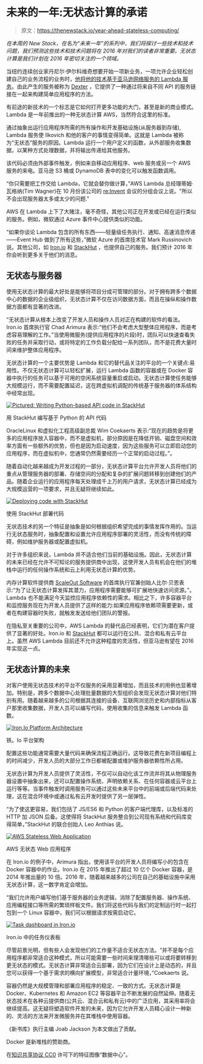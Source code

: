 # 未来的一年:无状态计算的承诺

> 原文：<https://thenewstack.io/year-ahead-stateless-computing/>

*在本周的 New Stack，在名为“未来一年”的系列中，我们将探讨一些技术和技术问题，我们预测这些技术和技术问题将在 2016 年对我们的读者非常重要。无状态计算是我们计划在 2016 年密切关注的一个领域。*

当纽约连续创业家丹尼尔·伊尔科维奇想要开始一项新业务，一项允许企业轻松创建自己的业务流程的业务时，[他将他的技术基于亚马逊网络服务的 Lambda 服务](http://www.cmswire.com/information-management/let-dexter-do-the-dirty-work/)。由此产生的服务被称为 [Dexter](https://rundexter.com/) ，它提供了一种通过将来自不同 API 的服务链接在一起来构建简单应用程序的方法。

有前途的新技术的一个标志是它如何打开更多功能的大门，甚至是新的商业模式。Lambda 是一年前推出的一种无状态计算 AWS，当然符合这里的标准。

通过抽象出运行应用程序所需的所有操作和开发基础设施(从服务器到存储), Lambda 服务使 Ilkovich 和他的客户的事情变得简单。这就是 Lambda 被称为“无状态”服务的原因。Lambda 运行一个用户定义的函数，从外部服务收集数据，以某种方式处理数据，并将输出传递给其他服务。

该代码必须由外部事件触发，例如来自移动应用程序、web 服务或另一个 AWS 服务的来电。亚马逊 S3 桶或 DynamoDB 表中的变化可以触发函数调用。

“你只需要把工作交给 Lambda，它就会替你做计算，”AWS Lambda 总经理蒂姆·瓦格纳(Tim Wagner)在 10 月份该公司的 [re:Invent](https://reinvent.awsevents.com/) 会议的分组会议上说。"所以不会出现服务器太多或太少的问题."

AWS 在 Lambda 上下了大赌注，毫不奇怪，其他公司正在开发或已经在运行类似的服务。例如，微软通过 Azure 事件中心提供类似的功能。

“如果你谈论 Lambda 包含的所有东西——轻量级任务执行、通知、高速消息传递——Event Hub 做到了所有这些，”微软 Azure 的首席技术官 Mark Russinovich 说。其他公司，如 [Iron.io](https://www.iron.io/) 和 [StackHut](https://stackhut.com/#/) ，也提供自己的服务。我们预计 2016 年你会听到更多关于他们的消息。

## 无状态与服务器

使用无状态计算的最大好处是能够将项目分成可管理的部分。对于拥有跨多个数据中心的数据的企业级组织，无状态计算不仅在访问数据方面，而且在操纵和操作数据方面都有显著的改进。

“无状态计算从根本上改变了开发人员和操作人员对正在构建的软件的看法。Iron.io 首席执行官 Chad Arimura 表示:“他们不会考虑大型整体应用程序，而是考虑容易理解的工作。”当使用微服务(提供应用程序的片段)时，团队可以快速查看失败的任务并采取行动，或将特定的工作负载分配给一系列团队，而不是花费大量时间来维护整体应用程序。

无状态计算的一个主要优势是 Lambda 和它的替代品关注的平台的一个关键点:易用性。不仅无状态计算可以轻松扩展，运行 Lambda 函数的容器或在 Docker 容器中执行的任务可以基于可用的空闲系统容量重启或启动。无状态计算使任务能够大规模运行，而不需要配置延迟，这在跨虚拟机调配的传统基于服务器的体系结构中经常出现。

[![Pictured: Writing Python-based API code in StackHut](img/96861dd9fdaabb2f6c2cd203dc73e210.png)](https://thenewstack.io/wp-content/uploads/2015/12/maxresdefault-1.jpg)

用 StackHut 编写基于 Python 的 API 代码

OracleLinux 和虚拟化工程高级副总裁 Wim Coekaerts 表示:“现在的趋势是将更多的应用程序放入容器中，而不是虚拟机，部分原因是在降低开销、磁盘空间和效率方面有一些额外的优势，但也是因为启动速度，因为这些服务可以立即启动您的应用程序，而在虚拟机中，您通常仍然需要经历一个正常的启动过程。”。

随着自动化越来越成为开发过程的一部分，无状态计算平台允许开发人员将他们的重点从管理服务器的部署、存储空间的分配和复杂的扩展问题转移到创建他们的产品。随着企业运行的应用程序每天处理成千上万的用户请求，无状态计算已经成为大规模运营的一项要求，并且无疑将继续如此。

[![Deploying code with StackHut](img/91bd3a6d0dcd385cde9d7133ad1d22a1.png)](https://thenewstack.io/wp-content/uploads/2015/12/Screen-Shot-2015-07-15-at-12-18-21.png)

使用 StackHut 部署代码

无状态技术的另一个特征是抽象是如何根据组织希望完成的事情发挥作用的。当运行无状态服务时，抽象配置和设置允许应用程序部署的灵活性，而没有传统的障碍，例如维护服务器或配置虚拟机。

对于许多组织来说，Lambda 并不适合他们当前的基础设施。因此，无状态计算的未来已经在允许不可知论的服务提供商中出现，这使开发人员有机会在他们的堆栈中运行的任何操作系统和云上利用无状态计算的优势。

内存计算软件提供商 [ScaleOut Software](http://www.scaleoutsoftware.com/) 的首席执行官兼创始人比尔·贝恩表示:“为了让无状态计算发挥其潜力，应用程序需要能够可扩展地快速访问资源。”。Lambda 也不能满足今天监控应用程序依赖性的需求。相比之下，许多容器平台和监控服务现在为开发人员提供了这样的能力:如果应用程序依赖项需要更新，或者在构建容器时失败，就触发发送给他们团队的警报。

在隐私至关重要的公司中，AWS Lambda 的替代品已经表明，它们为潜在客户提供了显著的好处。Iron.io 和 [StackHut](https://stackhut.com/) 都可以运行在公共、混合和私有云平台上。虽然 AWS Lambda 目前还不允许这种程度的灵活性，但亚马逊有望在 2016 年实现这一点。

## 无状态计算的未来

对客户使用无状态技术的平台不仅服务的采用显著增加，而且技术的用例也显著增加。特别是，跨多个数据中心处理批量数据的大型组织会发现无状态计算对他们特别有用。随着越来越多的公司根据其连接的设备、互联网浏览历史和内部指标从客户那里收集数据，开发人员可以编写代码，使用收集的信息来触发 Lambda 函数。

[![Iron.Io Platform Architecture](img/fd2a48ea9ef83a33dd5ec86ffb1f121f.png)](https://thenewstack.io/wp-content/uploads/2015/12/iron-io-architecture-diagram.png)

铁。Io 平台架构

配置这些功能通常需要大量代码来确保流程正确运行。这导致花费在新项目编程上的时间减少，开发人员的大部分工作日都被配置或维护服务器依赖性所占用。

无状态计算为开发人员提供了灵活性，不仅可以自动化该工作流并将其从物理服务器设置中抽象出来，还可以配置操作系统、声明依赖关系、在任何容器或云平台上运行等等。当事件触发时调用服务可以通过这些未来平台中的前端或后端代码来处理，这在混合环境中或通过私有云开发时提供了另一层弹性。

“为了使这更容易，我们包括了 JS/ES6 和 Python 的客户端代理库，以及标准的 HTTP 加 JSON 后备。这使得将 StackHut 服务整合到公司现有系统和代码库变得简单，”StackHut 的联合创始人 Leo Anthias 说。

[![AWS Stateless Web Application](img/41026bd60e78272898780261537a0d96.png)](https://thenewstack.io/wp-content/uploads/2015/12/aws-october-webinar-series-using-spot-instances-to-save-up-to-90-off-your-ec2-bill-29-638.jpg)

AWS 无状态 Web 应用程序

在 Iron.io 的例子中，Arimura 指出，使用该平台的开发人员将编写小的包含在 Docker 容器中的作业。Iron.io 在 2015 年推出了超过 10 亿个 Docker 容器，是 2014 年推出量的 10 倍。2016 年，随着越来越多的公司在自己的基础设施中采用无状态计算，这一数字肯定会增加。

“我们允许用户编写他们基于服务器的业务逻辑，消除了配置服务器、操作系统、应用编程接口等所需的繁琐样板文件。我们将这些代码与我们的定制运行时一起打包到一个 Linux 容器中，我们可以根据请求按需启动它。

[![Task dashboard in Iron.io](img/f9cd8384ba1d4cbdc2c0e00d615b1c53.png)](https://thenewstack.io/wp-content/uploads/2015/12/worker-tasks.jpg)

Iron.io 中的任务仪表板

尽管前景光明，但有些人会发现他们的工作量不适合无状态方法。“并不是每个应用程序都非常适合这种模式，所以可能需要一些时间来理清哪些可以或将要转移到更无状态的模式。无状态计算非常适合云部署，因为它们在设计上是动态的，并且您可以获得一个基于需求的横向扩展模型，非常适合计量环境，”Coekaerts 说。

容器仍然是大规模管理和部署应用程序的稳定、一致的方式。无状态计算是 Docker、Kubernetes 和 Amazon EC2 等容器平台不断发展的自然延伸。随着无状态技术在各种云提供商(公共云、混合云和私有云)中的广泛应用，其采用率将会继续提高。这无疑将塑造软件开发的未来，因为它允许开发人员精心设计一种新的、灵活的方法来开发微服务并在其堆栈中使用容器。

《新书库》执行主编 Joab Jackson 为本文做出了贡献。

Docker 是新堆栈的赞助商。

在[知识共享协议 CC0](http://creativecommons.org/publicdomain/zero/1.0/deed.en) 许可下的特征图像“数据中心”。

<svg xmlns:xlink="http://www.w3.org/1999/xlink" viewBox="0 0 68 31" version="1.1"><title>Group</title> <desc>Created with Sketch.</desc></svg>
